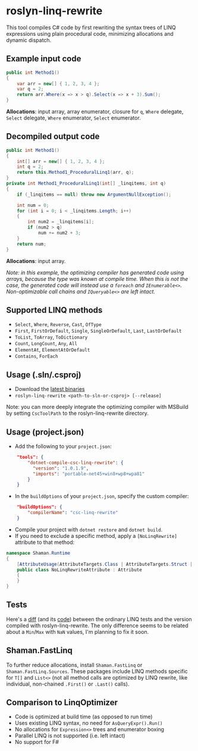 # roslyn-linq-rewrite
This tool compiles C# code by first rewriting the syntax trees of LINQ expressions using plain procedural code, minimizing allocations and dynamic dispatch.

## Example input code
```csharp
public int Method1()
{
    var arr = new[] { 1, 2, 3, 4 };
    var q = 2;
    return arr.Where(x => x > q).Select(x => x + 3).Sum();
}
```
**Allocations**: input array, array enumerator, closure for `q`, `Where` delegate, `Select` delegate, `Where` enumerator, `Select` enumerator. 
## Decompiled output code
```csharp
public int Method1()
{
    int[] arr = new[] { 1, 2, 3, 4 };
    int q = 2;
    return this.Method1_ProceduralLinq1(arr, q);
}
private int Method1_ProceduralLinq1(int[] _linqitems, int q)
{
    if (_linqitems == null) throw new ArgumentNullException();

    int num = 0;
    for (int i = 0; i < _linqitems.Length; i++)
    {
        int num2 = _linqitems[i]; 
        if (num2 > q)
            num += num2 + 3;
    }
    return num;
}
```
**Allocations**: input array.

*Note: in this example, the optimizing compiler has generated code using arrays, because the type was known at compile time. When this is not the case, the generated code will instead use a `foreach` and `IEnumerable<>`.*
*Non-optimizable call chains and `IQueryable<>` are left intact.*
## Supported LINQ methods
* `Select`, `Where`, `Reverse`, `Cast`, `OfType`
* `First`, `FirstOrDefault`, `Single`, `SingleOrDefault`, `Last`, `LastOrDefault`
* `ToList`, `ToArray`, `ToDictionary`
* `Count`, `LongCount`, `Any`, `All`
* `ElementAt`, `ElementAtOrDefault`
* `Contains`, `ForEach`

## Usage (.sln/.csproj)
* Download the [latest binaries](https://github.com/antiufo/roslyn-linq-rewrite/releases)
* `roslyn-linq-rewrite <path-to-sln-or-csproj> [--release]`

Note: you can more deeply integrate the optimizing compiler with MSBuild by setting `CscToolPath` to the roslyn-linq-rewrite directory.

## Usage (project.json)
* Add the following to your `project.json`:
```json
    "tools": {
        "dotnet-compile-csc-linq-rewrite": {
          "version": "1.0.1.9",
          "imports": "portable-net45+win8+wp8+wpa81"
        }
    }
```
* In the `buildOptions` of your `project.json`, specify the custom compiler:
```json
    "buildOptions": {
        "compilerName": "csc-linq-rewrite"
    }
```
* Compile your project with `dotnet restore` and `dotnet build`.
* If you need to exclude a specific method, apply a `[NoLinqRewrite]` attribute to that method:
```csharp
namespace Shaman.Runtime
{
    [AttributeUsage(AttributeTargets.Class | AttributeTargets.Struct | AttributeTargets.Method)]
    public class NoLinqRewriteAttribute : Attribute
    {
    }
}
```

## Tests
Here's a [diff](https://github.com/antiufo/linqtests/blob/master/tests/Shaman.Roslyn.LinqRewrite.Tests/Results_diff.diff) (and its [code](https://github.com/antiufo/linqtests/blob/master/tests/Shaman.Roslyn.LinqRewrite.Tests/)) between the ordinary LINQ tests and the version compiled with roslyn-linq-rewrite. The only difference seems to be related about a `Min`/`Max` with `NaN` values, I'm planning to fix it soon.

## Shaman.FastLinq
To further reduce allocations, install `Shaman.FastLinq` or `Shaman.FastLinq.Sources`. These packages include LINQ methods specific for `T[]` and `List<>` (not all method calls are optimized by LINQ rewrite, like individual, non-chained `.First()` or `.Last()` calls).

## Comparison to LinqOptimizer
* Code is optimized at build time (as opposed to run time)
* Uses existing LINQ syntax, no need for `AsQueryExpr().Run()`
* No allocations for `Expression<>` trees and enumerator boxing
* Parallel LINQ is not supported (i.e. left intact)
* No support for F#
